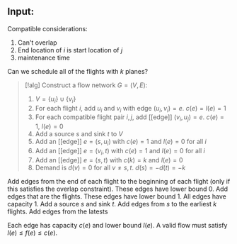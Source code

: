 Input:
- 

Compatible considerations:
1. Can't overlap
2. End location of $i$ is start location of $j$
3. maintenance time

Can we schedule all of the flights with $k$ planes?

>[!alg]
Construct a flow network $G=(V,E)$:
>1. $V=\{u_{i}\}\cup\{v_{i}\}$
>2. For each flight $i$, add $u_{i}$ and $v_{i}$ with edge $(u_{i},v_{i})=e$. $c(e)=l(e)=1$
>3. For each compatible flight pair $i,j$, add [[edge]] $(v_{i},u_{j})=e$. $c(e)=1$, $l(e)=0$
>4. Add a source $s$ and sink $t$ to $V$
>5. Add an [[edge]] $e=(s,u_{i})$ with $c(e)=1$ and $l(e)=0$ for all $i$
>6. Add an [[edge]] $e=(v_{i},t)$ with $c(e)=1$ and $l(e)=0$ for all $i$
>7. Add an [[edge]] $e=(s,t)$ with $c(k)=k$ and $l(e)=0$
>8. Demand is $d(v)=0$ for all $v≠s,t$. $d(s)=-d(t)=-k$
>



Add edges from the end of each flight to the beginning of each flight (only if this satisfies the overlap constraint). These edges have lower bound $0$. Add edges that are the flights. These edges have lower bound $1$. All edges have capacity $1$. Add a source $s$ and sink $t$. Add edges from $s$ to the earliest $k$ flights. Add edges from the latests

Each edge has capacity $c(e)$ and lower bound $l(e)$. A valid flow must satisfy $l(e)≤f(e)≤c(e)$. 